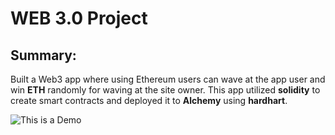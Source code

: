 # WEB 3.0 Project

## Summary:
Built a Web3 app where using Ethereum users can wave at the app user and win __ETH__ randomly for waving at the site owner.
This app utilized __solidity__ to create smart contracts and deployed it to __Alchemy__ using __hardhart__.

![This is a Demo](https://github.com/sepehrfard/myWavePortal/blob/main/imgs/demo.png)
